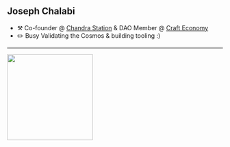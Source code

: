 ## Joseph Chalabi

-   :hammer_and_pick: Co-founder @ [Chandra Station](https://chandrastation.com) & DAO Member @ [Craft Economy](https://crafteconomy.io)
-   :pencil2: Busy Validating the Cosmos & building tooling :)
---

<img align='center' src='https://user-images.githubusercontent.com/5713670/87202985-820dcb80-c2b6-11ea-9f56-7ec461c497c3.gif' width='200'>
